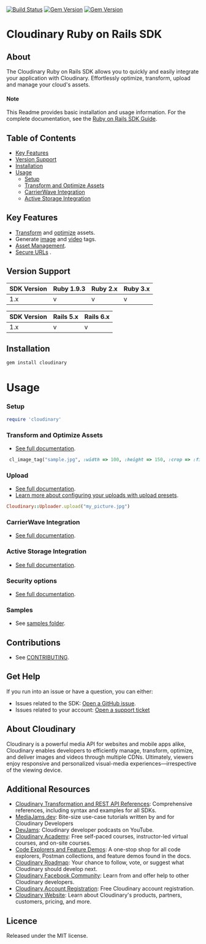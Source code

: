 [![Build Status](https://app.travis-ci.com/cloudinary/cloudinary_gem.svg?branch=master)](https://app.travis-ci.com/github/cloudinary/cloudinary_gem)
[![Gem Version](https://badge.fury.io/rb/cloudinary.svg)](https://rubygems.org/gems/cloudinary)
[![Gem Version](https://badgen.net/rubygems/dt/cloudinary)](https://rubygems.org/gems/cloudinary)

Cloudinary Ruby on Rails SDK
===================

## About

The Cloudinary Ruby on Rails SDK allows you to quickly and easily integrate your application with Cloudinary.
Effortlessly optimize, transform, upload and manage your cloud's assets.

#### Note

This Readme provides basic installation and usage information. For the complete documentation, see
the [Ruby on Rails SDK Guide](https://cloudinary.com/documentation/rails_integration).

## Table of Contents

- [Key Features](#key-features)
- [Version Support](#Version-Support)
- [Installation](#installation)
- [Usage](#usage)
    - [Setup](#Setup)
    - [Transform and Optimize Assets](#Transform-and-Optimize-Assets)
    - [CarrierWave Integration](#CarrierWave-Integration)
    - [Active Storage Integration](#Active-Storage-Integration)

## Key Features

- [Transform](https://cloudinary.com/documentation/rails_video_manipulation#video_transformation_examples) and
  [optimize](https://cloudinary.com/documentation/rails_image_manipulation#image_optimizations) assets.
- Generate [image](https://cloudinary.com/documentation/rails_image_manipulation#deliver_and_transform_images) and
  [video](https://cloudinary.com/documentation/rails_video_manipulation#rails_video_transformation_code_examples) tags.
- [Asset Management](https://cloudinary.com/documentation/rails_asset_administration).
- [Secure URLs](https://cloudinary.com/documentation/video_manipulation_and_delivery#generating_secure_https_urls_using_sdks)
  .

## Version Support

| SDK Version | Ruby 1.9.3 | Ruby 2.x | Ruby 3.x |
|-------------|------------|----------|----------|
| 1.x         | v          | v        | v        |

| SDK Version | Rails 5.x | Rails 6.x |
|-------------|-----------|-----------|
| 1.x         | v         | v         |

## Installation

```bash
gem install cloudinary
```

# Usage

### Setup

```ruby
require 'cloudinary'
```

### Transform and Optimize Assets
- [See full documentation](https://cloudinary.com/documentation/rails_image_manipulation).

```ruby
 cl_image_tag("sample.jpg", :width => 100, :height => 150, :crop => :fill)
```

### Upload
- [See full documentation](https://cloudinary.com/documentation/rails_image_and_video_upload).
- [Learn more about configuring your uploads with upload presets](https://cloudinary.com/documentation/upload_presets).

```ruby
Cloudinary::Uploader.upload("my_picture.jpg")
```

### CarrierWave Integration
- [See full documentation](https://cloudinary.com/documentation/rails_carrierwave).

### Active Storage Integration
- [See full documentation](https://cloudinary.com/documentation/rails_activestorage).

### Security options
- [See full documentation](https://cloudinary.com/documentation/solution_overview#security).

### Samples
 - See [samples folder](https://github.com/cloudinary/cloudinary_gem/tree/master/samples).

## Contributions
 - See [CONTRIBUTING](CONTRIBUTING.md).

## Get Help

If you run into an issue or have a question, you can either:

- Issues related to the SDK: [Open a GitHub issue](https://github.com/cloudinary/cloudinary_gem/issues).
- Issues related to your account: [Open a support ticket](https://cloudinary.com/contact)

## About Cloudinary

Cloudinary is a powerful media API for websites and mobile apps alike, Cloudinary enables developers to efficiently
manage, transform, optimize, and deliver images and videos through multiple CDNs. Ultimately, viewers enjoy responsive
and personalized visual-media experiences—irrespective of the viewing device.

## Additional Resources

- [Cloudinary Transformation and REST API References](https://cloudinary.com/documentation/cloudinary_references):
  Comprehensive references, including syntax and examples for all SDKs.
- [MediaJams.dev](https://mediajams.dev/): Bite-size use-case tutorials written by and for Cloudinary Developers
- [DevJams](https://www.youtube.com/playlist?list=PL8dVGjLA2oMr09amgERARsZyrOz_sPvqw): Cloudinary developer podcasts on
  YouTube.
- [Cloudinary Academy](https://training.cloudinary.com/): Free self-paced courses, instructor-led virtual courses, and
  on-site courses.
- [Code Explorers and Feature Demos](https://cloudinary.com/documentation/code_explorers_demos_index): A one-stop shop
  for all code explorers, Postman collections, and feature demos found in the docs.
- [Cloudinary Roadmap](https://cloudinary.com/roadmap): Your chance to follow, vote, or suggest what Cloudinary should
  develop next.
- [Cloudinary Facebook Community](https://www.facebook.com/groups/CloudinaryCommunity): Learn from and offer help to
  other Cloudinary developers.
- [Cloudinary Account Registration](https://cloudinary.com/users/register/free): Free Cloudinary account registration.
- [Cloudinary Website](https://cloudinary.com): Learn about Cloudinary's products, partners, customers, pricing, and
  more.

## Licence

Released under the MIT license.
